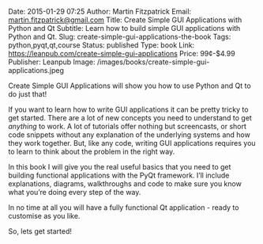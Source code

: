 Date: 2015-01-29 07:25
Author: Martin Fitzpatrick
Email: martin.fitzpatrick@gmail.com
Title: Create Simple GUI Applications with Python and Qt
Subtitle: Learn how to build simple GUI applications with Python and Qt.
Slug: create-simple-gui-applications-the-book
Tags: python,pyqt,qt,course
Status: published
Type: book
Link: https://leanpub.com/create-simple-gui-applications
Price: 99¢-$4.99 
Publisher: Leanpub
Image: /images/books/create-simple-gui-applications.jpeg


Create Simple GUI Applications will show you how to use Python and Qt to do just that!

If you want to learn how to write GUI applications it can be pretty tricky to get started. 
There are a lot of new concepts you need to understand to get *anything* to work. A lot of 
tutorials offer nothing but screencasts, or short code snippets without any explanation of 
the underlying systems and how they work together. But, like any code, writing GUI
applications requires you to learn to think about the problem in the right way.

In this book I will give you the real useful basics that you need to get building functional 
applications with the PyQt framework.  I’ll include explanations, diagrams, walkthroughs and 
code to make sure you know what you’re doing every step of the way. 

In no time at all you will have a fully functional Qt application - ready to customise as 
you like.

So, lets get started!